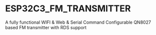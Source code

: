 # ESP32C3_FM_TRANSMITTER
 A fully functional WIFI & Web & Serial Command Configurable QN8027 based FM transmitter with RDS support
